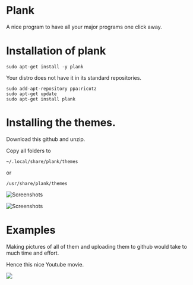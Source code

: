 # Plank 

A nice program to have all your major programs one click away.


# Installation of plank

	sudo apt-get install -y plank 

Your distro does not have it in its standard repositories.

	sudo add-apt-repository ppa:ricotz
 	sudo apt-get update
 	sudo apt-get install plank

 # Installing the themes.


 Download this github and unzip.

 Copy all folders to 

 	~/.local/share/plank/themes

 or

 	/usr/share/plank/themes


![Screenshots]()



![Screenshots]()


# Examples

Making pictures of all of them and uploading them to github would take to much time and effort.

Hence this nice Youtube movie.


<a target="_blank" href="https://youtu.be/BuE81uFMxR8">
<img style="max-width:100%;" src="http://i.imgur.com/QT3sh7p.png">
</a> 

